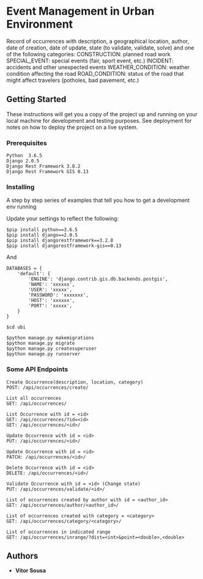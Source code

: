 
# Event Management in Urban Environment

Record of occurrences with description, a geographical location, author, date of creation, date of update, state (to validate, validate, solve) and one of the following categories:
CONSTRUCTION: planned road work
SPECIAL_EVENT: special events (fair, sport event, etc.)
INCIDENT: accidents and other unexpected events
WEATHER_CONDITION: weather condition affecting the road
ROAD_CONDITION: status of the road that might affect travelers (potholes, bad pavement, etc.)

## Getting Started

These instructions will get you a copy of the project up and running on your local machine for development and testing purposes. See deployment for notes on how to deploy the project on a live system.

### Prerequisites

```
Python  3.6.5
Django 2.0.5
Django Rest Framework 3.8.2
Django Rest Framework GIS 0.13
```

### Installing

A step by step series of examples that tell you how to get a development env running

Update your settings to reflect the following:

```
$pip install python==3.6.5
$pip install django==2.0.5
$pip install djangorestframework==3.2.8
$pip install djangorestframework-gis==0.13

```

And

```
DATABASES = {
    'default': {
        'ENGINE': 'django.contrib.gis.db.backends.postgis',
        'NAME': 'xxxxxx',
        'USER': 'xxxxx',
        'PASSWORD': 'xxxxxxx',
        'HOST': 'xxxxxx',
        'PORT': 'xxxxx',
    }
}

$cd ubi

$python manage.py makemigrations
$python manage.py migrate
$python manage.py createsuperuser
$python manage.py runserver
```

### Some API Endpoints
```
Create Occurrence(description, location, category)
POST: /api/occurrences/create/

List all occurrences
GET: /api/occurrences/

List Occurrence with id = <id>
GET: /api/occurrences/?id=<id>
GET: /api/occurrences/<id>/

Update Occurrence with id = <id>
PUT: /api/occurrences/<id>/

Update Occurrence with id = <id>
PATCH: /api/occurrences/<id>/

Delete Occurrence with id = <id>
DELETE: /api/occurrences/<id>/

Validate Occurrence with id = <id> (Change state)
PUT: /api/occurrences/validate/<id>/

List of occurrences created by author with id = <author_id>
GET: /api/occurrences/author/<author_id>/

List of occurrences created with category = <category>
GET: /api/occurrences/category/<category>/

List of occurrences in indicated range
GET: /api/occurrences/inrange/?dist=<int>&point=<double>,<double>
```

## Authors

* **Vitor Sousa**
